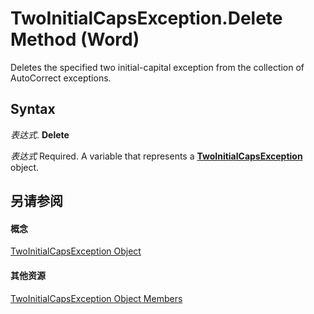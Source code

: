 
# TwoInitialCapsException.Delete Method (Word)

Deletes the specified two initial-capital exception from the collection of AutoCorrect exceptions.


## Syntax

 _表达式_. **Delete**

 _表达式_ Required. A variable that represents a **[TwoInitialCapsException](48e89297-4137-960b-a92a-2a70929e298a.md)** object.


## 另请参阅


#### 概念


[TwoInitialCapsException Object](48e89297-4137-960b-a92a-2a70929e298a.md)
#### 其他资源


[TwoInitialCapsException Object Members](http://msdn.microsoft.com/library/15e10c9b-0980-8cd3-5d95-be27b6763fd3%28Office.15%29.aspx)